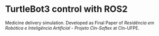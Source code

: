 # TurtleBot3 control with ROS2

Medicine delivery simulation. Developed as Final Paper of _Residência em Robótica e Inteligência Artificial - Projeto CIn-Softex_ at CIn-UFPE.
